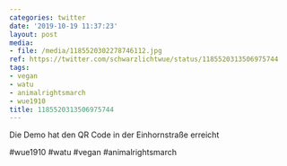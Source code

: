 ```yaml
---
categories: twitter
date: '2019-10-19 11:37:23'
layout: post
media:
- file: /media/1185520302278746112.jpg
ref: https://twitter.com/schwarzlichtwue/status/1185520313506975744
tags:
- vegan
- watu
- animalrightsmarch
- wue1910
title: 1185520313506975744
---
```

Die Demo hat den QR Code in der Einhornstraße erreicht

#wue1910 #watu #vegan #animalrightsmarch  